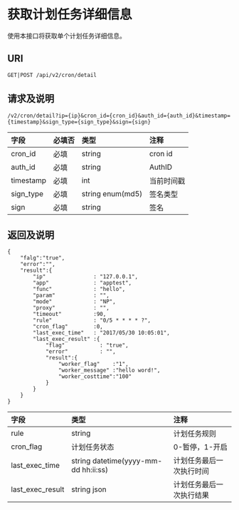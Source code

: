 # 获取计划任务详细信息

使用本接口将获取单个计划任务详细信息。

## URI

```
GET|POST /api/v2/cron/detail
```

## 请求及说明

```
/v2/cron/detail?ip={ip}&cron_id={cron_id}&auth_id={auth_id}&timestamp={timestamp}&sign_type={sign_type}&sign={sign}
```

| **字段** | **必填否** | **类型** | **注释** |
| :--- | :--- | :--- | :--- |
| cron\_id | 必填 | string | cron id |
| auth\_id | 必填 | string | AuthID |
| timestamp | 必填 | int | 当前时间戳 |
| sign\_type | 必填 | string enum\(md5\) | 签名类型 |
| sign | 必填 | string | 签名 |

## 返回及说明

```
{
    "falg":"true",
    "error":"",
    "result":{
        "ip"               : "127.0.0.1",
        "app"              : "apptest",
        "func"             : "hello",
        "param"            : "",
        "mode"             : "NP",
        "proxy"            : "",
        "timeout"          :90,
        "rule"             : "0/5 * * * * ?",
        "cron_flag"        :0,
        "last_exec_time"   : "2017/05/30 10:05:01",
        "last_exec_result" :{
            "flag"           : "true",
            "error"          : "",
            "result":{
                "worker_flag"    :"1",
                "worker_message" :"hello word!",
                "worker_costtime":"100"
            }
        }
    }
}
```

| **字段** | **类型** | **注释** |
| :--- | :--- | :--- |
| rule | string | 计划任务规则 |
| cron\_flag | 计划任务状态 | 0-暂停，1-开启 |
| last\_exec\_time | string datetime\(yyyy-mm-dd hh:ii:ss\) | 计划任务最后一次执行时间 |
| last\_exec\_result | string json | 计划任务最后一次执行结果 |



